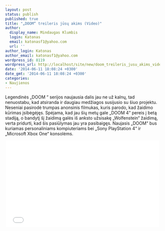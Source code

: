 ```yaml
---
layout: post
status: publish
published: true
title: "„DOOM“ treileris jūsų akims (Video)"
author:
  display_name: Mindaugas Klumbis
  login: Katonas
  email: katonasf1@yahoo.com
  url: ''
author_login: Katonas
author_email: katonasf1@yahoo.com
wordpress_id: 8119
wordpress_url: http://localhost/site/new/doom_treileris_jusu_akims_video/
date: '2014-06-11 18:08:24 +0300'
date_gmt: '2014-06-11 18:08:24 +0300'
categories:
- Naujienos
---
```

<p>
	Legendinės &bdquo;DOOM &ldquo; serijos naujausia dalis jau ne už kalnų, tad nenuostabu, kad atsiranda ir daugiau medžiagos susijusio su &scaron;iuo projektu. Neseniai pasirodė trumpas anonsinis filmukas, kuris parodo, kad žaidimo kūrimas įsibėgėjęs. Spėjama, kad jau &scaron;ių metų gale &bdquo;DOOM 4&ldquo; pereis į betą stadiją, o bandytį &scaron;į žaidimą galės i&scaron; anksto užsisakę &bdquo;Wolfenstein&ldquo; žaidimą, verta pridurti, kad &scaron;is pasiūlymas jau yra pasibaigęs. Naujasis &bdquo;DOOM&ldquo; bus kuriamas personaliniams kompiuteriams bei &bdquo;Sony PlayStation 4&ldquo; ir &bdquo;Microsoft Xbox One&ldquo; konsolėms.</p>
<p style="text-align: center;">
	<iframe allowfullscreen="" frameborder="0" height="281" src="//www.youtube.com/embed/cYjR5UzhcZA" width="500"></iframe></p>
